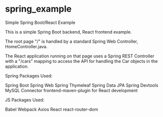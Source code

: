 # spring_example
Simple Spring Boot/React Example

This is a simple Spring Boot backend, React frontend example.

The root page "/" is handled by a standard Spring Web Controller, HomeController.java.

The React application running on that page uses a Spring REST Controller with a "/cars" mapping to access the
API for handling the Car objects in the application.

Spring Packages Used:

Spring Boot
Spring Web
Spring Thymeleaf
Spring Data JPA
Spring Devtools
MySQL Connector
frontend-maven-plugin for React development

JS Packages Used:

Babel
Webpack
Axios
React
react-router-dom

